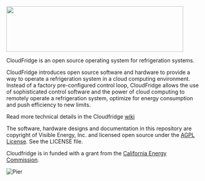 <img src=http://www.cloudfridge.io/images/cloudfridgeLogo.png height=119 width=462 />
 
CloudFridge is an open source operating system for refrigeration systems.

CloudFridge introduces open source software and hardware to provide a way to operate a refrigeration system 
in a cloud computing environment. Instead of a factory pre-configured control loop, CloudFridge allows the 
use of sophisticated control software and the power of cloud computing to remotely operate a refrigeration system, 
optimize for energy consumption and push efficiency to new limits.

Read more technical details in the Cloudfridge [wiki](https://github.com/cloudfridge/cloudfridge/wiki/Wiki-Index)

The software, hardware designs and documentation in this repository are copyright of Visible Energy, Inc. and licensed 
open source under the [AGPL License](http://www.gnu.org/licenses/agpl.html). See the LICENSE file.

Cloudfridge is in funded with a grant from the [California Energy Commission](http://www.energy.ca.gov/research/index.html).

![Pier](http://www.gosolarcalifornia.ca.gov/professionals/images/pier_logo.gif)